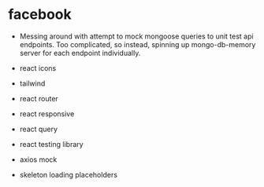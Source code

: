 # facebook

- Messing around with attempt to mock mongoose queries to unit test api endpoints. Too complicated, so instead, spinning up mongo-db-memory server for each endpoint individually.

- react icons
- tailwind
- react router
- react responsive
- react query
- react testing library
- axios mock
- skeleton loading placeholders
